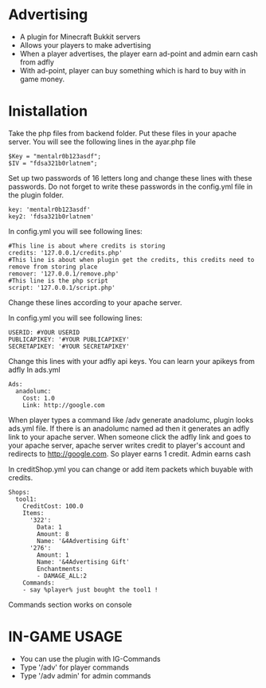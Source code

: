 # Advertising
* A plugin for Minecraft Bukkit servers
* Allows your players to make advertising
* When a player advertises, the player earn ad-point and admin earn cash from adfly
* With ad-point, player can buy something which is hard to buy with in game money.

# Inistallation
Take the php files from backend folder. Put these files in your apache server. You will see the following lines in the ayar.php file
```
$Key = "mentalr0b123asdf";
$IV = "fdsa321b0rlatnem";
```
Set up two passwords of 16 letters long and change these lines with these passwords. Do not forget to write these passwords in the config.yml file in the plugin folder.
```
key: 'mentalr0b123asdf'
key2: 'fdsa321b0rlatnem'
```
In config.yml you will see following lines:
```
#This line is about where credits is storing
credits: '127.0.0.1/credits.php'
#This line is about when plugin get the credits, this credits need to remove from storing place
remover: '127.0.0.1/remove.php'
#This line is the php script
script: '127.0.0.1/script.php'
```
Change these lines according to your apache server.

In config.yml you will see following lines:
```
USERID: #YOUR USERID
PUBLICAPIKEY: '#YOUR PUBLICAPIKEY'
SECRETAPIKEY: '#YOUR SECRETAPIKEY'
```
Change this lines with your adfly api keys. You can learn your apikeys from adfly
In ads.yml
```
Ads:
  anadolumc:
    Cost: 1.0
    Link: http://google.com
```
When player types a command like /adv generate anadolumc, plugin looks ads.yml file. If there is an anadolumc named ad then it generates an adfly link to your apache server. When someone click the adfly link and goes to your apache server, apache server writes credit to player's account and redirects to http://google.com. So player earns 1 credit. Admin earns cash

In creditShop.yml you can change or add item packets which buyable with credits.
```
Shops:
  tool1:
    CreditCost: 100.0
    Items:
      '322':
        Data: 1
        Amount: 8
        Name: '&4Advertising Gift'
      '276':
        Amount: 1
        Name: '&4Advertising Gift'
        Enchantments:
        - DAMAGE_ALL:2
    Commands:
    - say %player% just bought the tool1 !
```
Commands section works on console
# IN-GAME USAGE
* You can use the plugin with IG-Commands
* Type '/adv' for player commands
* Type '/adv admin' for admin commands
